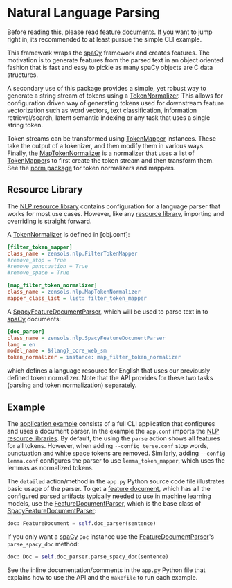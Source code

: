 # Natural Language Parsing

Before reading this, please read [feature documents].  If you want to jump
right in, its recommended to at least pursue the simple CLI example.

This framework wraps the [spaCy] framework and creates features.  The
motivation is to generate features from the parsed text in an object oriented
fashion that is fast and easy to pickle as many spaCy objects are C data
structures.

A secondary use of this package provides a simple, yet robust way to generate a
string stream of tokens using a [TokenNormalizer].  This allows for
configuration driven way of generating tokens used for downstream feature
vectorization such as word vectors, text classification, information
retrieval/search, latent semantic indexing or any task that uses a single
string token.

Token streams can be transformed using [TokenMapper] instances.  These take the
output of a tokenizer, and then modify them in various ways.  Finally, the
[MapTokenNormalizer] is a normalizer that uses a list of [TokenMapper]s to
first create the token stream and then transform them.  See the [norm package]
for token normalizers and mappers.


## Resource Library

The [NLP resource library] contains configuration for a language parser that
works for most use cases.  However, like any [resource library], importing and
overriding is straight forward.

A [TokenNormalizer] is defined in [obj.conf]:
```ini
[filter_token_mapper]
class_name = zensols.nlp.FilterTokenMapper
#remove_stop = True
#remove_punctuation = True
#remove_space = True

[map_filter_token_normalizer]
class_name = zensols.nlp.MapTokenNormalizer
mapper_class_list = list: filter_token_mapper
```

A [SpacyFeatureDocumentParser], which will be used to parse text in to
[spaCy] documents:
```ini
[doc_parser]
class_name = zensols.nlp.SpacyFeatureDocumentParser
lang = en
model_name = ${lang}_core_web_sm
token_normalizer = instance: map_filter_token_normalizer
```
which defines a language resource for English that uses our previously defined
token normalizer.  Note that the API provides for these two tasks (parsing and
token normalization) separately.


## Example

The [application example] consists of a full CLI application that configures
and uses a document parser.  In the example the `app.conf` imports the [NLP
resource libraries].  By default, the using the `parse` action shows all
features for all tokens.  However, when adding `--config terse.conf` stop
words, punctuation and white space tokens are removed.  Similarly, adding
`--config lemma.conf` configures the parser to use `lemma_token_mapper`, which
uses the lemmas as normalized tokens.

The `detailed` action/method in the `app.py` Python source code file
illustrates basic usage of the parser.  To get a [feature document], which has
all the configured parsed artifacts typically needed to use in machine learning
models, use the [FeatureDocumentParser], which is the base class of
[SpacyFeatureDocumentParser]:
```python
doc: FeatureDocument = self.doc_parser(sentence)
```

If you only want a [spaCy] `Doc` instance use the [FeatureDocumentParser]'s
`parse_spacy_doc` method:
```python
doc: Doc = self.doc_parser.parse_spacy_doc(sentence)
```

See the inline documentation/comments in the `app.py` Python file that explains
how to use the API and the `makefile` to run each example.


<!-- links -->
[spaCy]: https://spacy.io

[NLP resource library]: https://github.com/plandes/nlparse/tree/master/resources
[NLP resource libraries]: https://github.com/plandes/nlparse/tree/master/resources
[resource library]: https://plandes.github.io/util/doc/config.html#resource-libraries

[norm package]: ../api/zensols.nlp.html#module-zensols.nlp.norm
[FeatureDocumentParser]: ../api/zensols.nlp.html#zensols.nlp.parser.FeatureDocumentParser
[SpacyFeatureDocumentParser]: ../api/zensols.nlp.html#zensols.nlp.parser.SpacyFeatureDocumentParser
[TokenNormalizer]: ../api/zensols.nlp.html#zensols.nlp.norm.TokenNormalizer
[TokenMapper]: ../api/zensols.nlp.html#zensols.nlp.norm.TokenMapper
[MapTokenNormalizer]: ../api/zensols.nlp.html#zensols.nlp.norm.MapTokenNormalizer
[feature documents]: feature-doc.html
[feature document]: feature-doc.html
[application example]: https://github.com/plandes/nlparse/tree/master/example/config
